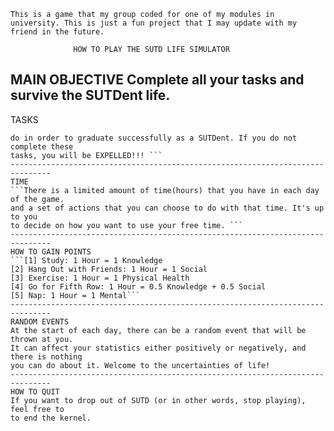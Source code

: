 ```This is a game that my group coded for one of my modules in university. This is just a fun project that I may update with my friend in the future.```


                  HOW TO PLAY THE SUTD LIFE SIMULATOR              

MAIN OBJECTIVE
Complete all your tasks and survive the SUTDent life.
-------------------------------------------------------------------------------
TASKS
```For the entire duration of the game, there is a list of tasks that you have to
do in order to graduate successfully as a SUTDent. If you do not complete these
tasks, you will be EXPELLED!!! ```
-------------------------------------------------------------------------------
TIME
```There is a limited amount of time(hours) that you have in each day of the game.
and a set of actions that you can choose to do with that time. It's up to you 
to decide on how you want to use your free time. ```
-------------------------------------------------------------------------------
HOW TO GAIN POINTS
```[1] Study: 1 Hour = 1 Knowledge
[2] Hang Out with Friends: 1 Hour = 1 Social 
[3] Exercise: 1 Hour = 1 Physical Health 
[4] Go for Fifth Row: 1 Hour = 0.5 Knowledge + 0.5 Social
[5] Nap: 1 Hour = 1 Mental```
-------------------------------------------------------------------------------
RANDOM EVENTS
At the start of each day, there can be a random event that will be thrown at you.
It can affect your statistics either positively or negatively, and there is nothing
you can do about it. Welcome to the uncertainties of life!
-------------------------------------------------------------------------------
HOW TO QUIT
If you want to drop out of SUTD (or in other words, stop playing), feel free to
to end the kernel.

